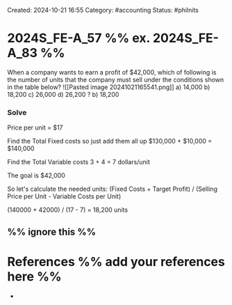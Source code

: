 Created: 2024-10-21 16:55
Category: #accounting 
Status: #philnits



# 2024S_FE-A_57 %% ex. 2024S_FE-A_83 %%

When a company wants to earn a profit of $42,000, which of following is the number
of units that the company must sell under the conditions shown in the table below?
![[Pasted image 20241021165541.png]]
a) 14,000 
b) 18,200 
c) 26,000 
d) 26,200
? 
b) 18,200 

### Solve
Price per unit = $17

Find the Total Fixed costs so just add them all up
$130,000 + $10,000 = $140,000

Find the Total Variable costs
3 + 4 = 7 dollars/unit

The goal is $42,000

So let's calculate the needed units:
(Fixed Costs + Target Profit) / (Selling Price per Unit - Variable Costs per Unit)

(140000 + 42000) / (17 - 7) = 18,200 units




%% ignore this %%
---









# References %% add your references here %%
- 